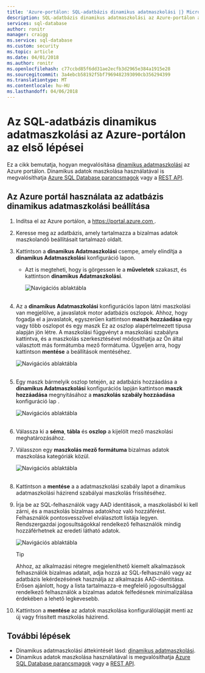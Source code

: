 ```yaml
---
title: 'Azure-portálon: SQL-adatbázis dinamikus adatmaszkolási |} Microsoft Docs'
description: SQL-adatbázis dinamikus adatmaszkolási az Azure-portálon az első lépések
services: sql-database
author: ronitr
manager: craigg
ms.service: sql-database
ms.custom: security
ms.topic: article
ms.date: 04/01/2018
ms.author: ronitr
ms.openlocfilehash: c77ccbd85f6dd31ae2ecfb3d2965e384a1915e28
ms.sourcegitcommit: 3a4ebcb58192f5bf7969482393090cb356294399
ms.translationtype: MT
ms.contentlocale: hu-HU
ms.lasthandoff: 04/06/2018
---
```

# <a name="get-started-with-sql-database-dynamic-data-masking-with-the-azure-portal"></a>Az SQL-adatbázis dinamikus adatmaszkolási az Azure-portálon az első lépései

Ez a cikk bemutatja, hogyan megvalósítása [dinamikus adatmaszkolási](sql-database-dynamic-data-masking-get-started.md) az Azure portálon. Dinamikus adatok maszkolása használatával is megvalósíthatja [Azure SQL Database parancsmagok](https://msdn.microsoft.com/library/azure/mt574084.aspx) vagy a [REST API](https://msdn.microsoft.com/library/dn505719.aspx).


## <a name="set-up-dynamic-data-masking-for-your-database-using-the-azure-portal"></a>Az Azure portál használata az adatbázis dinamikus adatmaszkolási beállítása
1. Indítsa el az Azure portálon, a [ https://portal.azure.com ](https://portal.azure.com).
2. Keresse meg az adatbázis, amely tartalmazza a bizalmas adatok maszkolandó beállításait tartalmazó oldalt.
3. Kattintson a **dinamikus Adatmaszkolási** csempe, amely elindítja a **dinamikus Adatmaszkolási** konfiguráció lapon.
   
   * Azt is megteheti, hogy is görgessen le a **műveletek** szakaszt, és kattintson **dinamikus Adatmaszkolási**.
     
     ![Navigációs ablaktábla](./media/sql-database-dynamic-data-masking-get-started/4_ddm_settings_tile.png)<br/><br/>
4. Az a **dinamikus Adatmaszkolási** konfigurációs lapon látni maszkolási van megjelölve, a javaslatok motor adatbázis oszlopok. Ahhoz, hogy fogadja el a javaslatok, egyszerűen kattintson **maszk hozzáadása** egy vagy több oszlopot és egy maszk Ez az oszlop alapértelmezett típusa alapján jön létre. A maszkolási függvényt a maszkolási szabályra kattintva, és a maszkolás szerkesztésével módosíthatja az Ön által választott más formátumba mező formátuma. Ügyeljen arra, hogy kattintson **mentése** a beállítások mentéséhez.
   
    ![Navigációs ablaktábla](./media/sql-database-dynamic-data-masking-get-started/5_ddm_recommendations.png)<br/><br/>
5. Egy maszk bármelyik oszlop tetején, az adatbázis hozzáadása a **dinamikus Adatmaszkolási** konfigurációs lapján kattintson **maszk hozzáadása** megnyitásához a **maszkolás szabály hozzáadása** konfiguráció lap .
   
    ![Navigációs ablaktábla](./media/sql-database-dynamic-data-masking-get-started/6_ddm_add_mask.png)<br/><br/>
6. Válassza ki a **séma**, **tábla** és **oszlop** a kijelölt mező maszkolási meghatározásához.
7. Válasszon egy **maszkolás mező formátuma** bizalmas adatok maszkolása kategóriák közül.
   
    ![Navigációs ablaktábla](./media/sql-database-dynamic-data-masking-get-started/7_ddm_mask_field_format.png)<br/><br/>        
8. Kattintson a **mentése** a a adatmaszkolási szabály lapot a dinamikus adatmaszkolási házirend szabályai maszkolás frissítéséhez.
9. Írja be az SQL-felhasználók vagy AAD identitások, a maszkolásból ki kell zárni, és a maszkolás bizalmas adatokhoz való hozzáférést. Felhasználók pontosvesszővel elválasztott listája legyen. Rendszergazdai jogosultságokkal rendelkező felhasználók mindig hozzáférhetnek az eredeti látható adatok.
   
    ![Navigációs ablaktábla](./media/sql-database-dynamic-data-masking-get-started/8_ddm_excluded_users.png)
   
   > [!TIP]
   > Ahhoz, az alkalmazási rétegre megjeleníthető kiemelt alkalmazások felhasználók bizalmas adatait, adja hozzá az SQL-felhasználó vagy az adatbázis lekérdezésének használja az alkalmazás AAD-identitása. Erősen ajánlott, hogy a lista tartalmazza-e megfelelő jogosultsággal rendelkező felhasználók a bizalmas adatok felfedésnek minimalizálása érdekében a lehető legkevesebb.
   > 
   > 
10. Kattintson a **mentése** az adatok maszkolása konfigurálólapját menti az új vagy frissített maszkolás házirend.


## <a name="next-steps"></a>További lépések

* Dinamikus adatmaszkolási áttekintését lásd: [dinamikus adatmaszkolási](sql-database-dynamic-data-masking-get-started.md).
* Dinamikus adatok maszkolása használatával is megvalósíthatja [Azure SQL Database parancsmagok](https://msdn.microsoft.com/library/azure/mt574084.aspx) vagy a [REST API](https://msdn.microsoft.com/library/dn505719.aspx).
